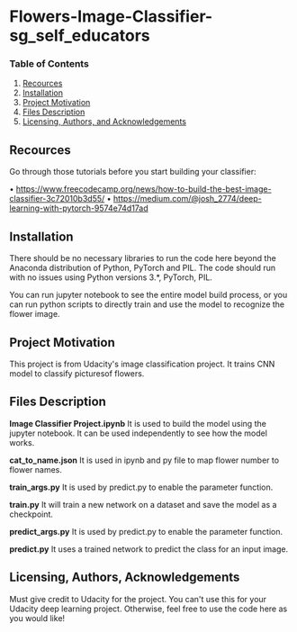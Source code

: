 # Flowers-Image-Classifier-sg_self_educators

### Table of Contents

1. [Recources](#recources)
2. [Installation](#installation)
3. [Project Motivation](#motivation)
4. [Files Description](#files)
5. [Licensing, Authors, and Acknowledgements](#licensing)

## Recources <a name="recources"></a>

Go through those tutorials before you start building your classifier:

• https://www.freecodecamp.org/news/how-to-build-the-best-image-classifier-3c72010b3d55/                                                • https://medium.com/@josh_2774/deep-learning-with-pytorch-9574e74d17ad


## Installation <a name="installation"></a>

There should be no necessary libraries to run the code here beyond the Anaconda distribution of Python, PyTorch and PIL.  The code should run with no issues using Python versions 3.\*, PyTorch, PIL.

You can run jupyter notebook to see the entire model build process, or you can run python scripts to directly train and use the model to recognize the flower image.

## Project Motivation<a name="motivation"></a>

This project is from Udacity's image classification project. It trains CNN model to classify picturesof flowers.

## Files Description<a name="files"></a>

**Image Classifier Project.ipynb** It is used to build the model using the jupyter notebook. It can be used independently to see how the model works.

**cat_to_name.json** It is used in ipynb and py file to map flower number to flower names.

**train_args.py** It is used by predict.py to enable the parameter function.

**train.py** It will train a new network on a dataset and save the model as a checkpoint. 

**predict_args.py** It is used by predict.py to enable the parameter function.

**predict.py** It uses a trained network to predict the class for an input image. 



## Licensing, Authors, Acknowledgements<a name="licensing"></a>

Must give credit to Udacity for the project. You can't use this for your Udacity deep learning project. Otherwise, feel free to use the code here as you would like! 

